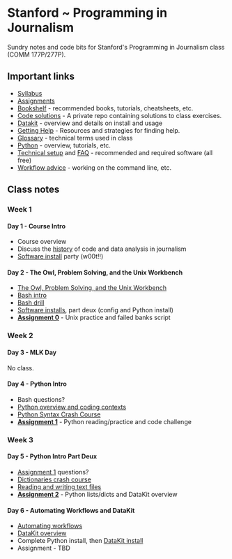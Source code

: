 # Stanford ~ Programming in Journalism

Sundry notes and code bits for Stanford's Programming in Journalism class (COMM 177P/277P).

## Important links

* [Syllabus][]
* [Assignments](assignments/README.md)
* [Bookshelf](docs/bookshelf.md) - recommended books, tutorials, cheatsheets, etc.
* [Code solutions](https://github.com/zstumgoren/stanford-progj-2021-solutions) - A private repo containing solutions to class exercises.
* [Datakit](docs/datakit.md) - overview and details on install and usage
* [Getting Help](docs/getting_help.md) - Resources and strategies for finding help.
* [Glossary](docs/glossary.md) - technical terms used in class
* [Python](docs/python/README.md) - overview, tutorials, etc.
* [Technical setup](docs/tech_setup.md) and [FAQ](docs/tech_faq.md) - recommended and required software (all free)
* [Workflow advice](docs/workflow_advice.md) - working on the command line, etc.

[Syllabus]: https://canvas.stanford.edu/courses/131072/assignments/syllabus

## Class notes

### Week 1

#### Day 1 - Course Intro

* Course overview
* Discuss the [history](docs/history.md) of code and data analysis in journalism
* [Software install](docs/tech_setup.md) party (w00t!!)

#### Day 2 - The Owl, Problem Solving, and the Unix Workbench

* [The Owl, Problem Solving, and the Unix Workbench](docs/owl_probs_unix.md)
* [Bash intro](https://tinyurl.com/bash-intro)
* [Bash drill](exercises/bash_drill.md)
* [Software installs](docs/tech_setup.md), part deux (config and Python install)
* **[Assignment 0](assignments/bash_intro.md)** - Unix practice and failed banks script

### Week 2

#### Day 3 - MLK Day

No class.

#### Day 4 - Python Intro

* Bash questions?
* [Python overview and coding contexts](docs/python/overview.md)
* [Python Syntax Crash Course](docs/python/python_syntax_crash_course.md)
* **[Assignment 1](assignments/python_intro.md)** - Python reading/practice and code challenge


### Week 3

#### Day 5 - Python Intro Part Deux

* [Assignment 1](assignments/python_intro.md) questions?
* [Dictionaries crash course](docs/python/dict_basics.md)
* [Reading and writing text files](docs/python/file_io.md)
* **[Assignment 2](assignments/python_lists_dicts.md)** - Python lists/dicts and DataKit overview


#### Day 6 - Automating Workflows and DataKit

* [Automating workflows](docs/automating_workflows.md)
* [DataKit overview](docs/datakit.md)
* Complete Python install, then [DataKit install](docs/datakit.md)
* Assignment - TBD
